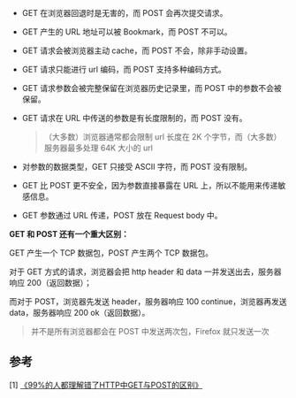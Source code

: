 - GET 在浏览器回退时是无害的，而 POST 会再次提交请求。

  

- GET 产生的 URL 地址可以被 Bookmark，而 POST 不可以。

  

- GET 请求会被浏览器主动 cache，而 POST 不会，除非手动设置。

  

- GET 请求只能进行 url 编码，而 POST 支持多种编码方式。

  

- GET 请求参数会被完整保留在浏览器历史记录里，而 POST 中的参数不会被保留。

  

- GET 请求在 URL 中传送的参数是有长度限制的，而 POST 没有。

  > （大多数）浏览器通常都会限制 url 长度在 2K 个字节，而（大多数）服务器最多处理 64K 大小的 url

  

- 对参数的数据类型，GET 只接受 ASCII 字符，而 POST 没有限制。

  

- GET 比 POST 更不安全，因为参数直接暴露在 URL 上，所以不能用来传递敏感信息。

  

- GET 参数通过 URL 传递，POST 放在 Request body 中。



**GET 和 POST 还有一个重大区别：**



GET 产生一个 TCP 数据包，POST 产生两个 TCP 数据包。



对于 GET 方式的请求，浏览器会把 http header 和 data 一并发送出去，服务器响应 200（返回数据）；

而对于 POST，浏览器先发送 header，服务器响应 100 continue，浏览器再发送 data，服务器响应 200 ok（返回数据）。



> 并不是所有浏览器都会在 POST 中发送两次包，Firefox 就只发送一次



## 参考

[1] [《99%的人都理解错了HTTP中GET与POST的区别》](<https://mp.weixin.qq.com/s?__biz=MzI3NzIzMzg3Mw==&mid=100000054&idx=1&sn=71f6c214f3833d9ca20b9f7dcd9d33e4>)